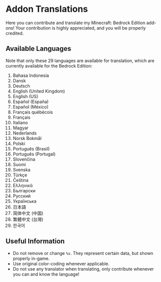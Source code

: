 # Addon Translations
Here you can contribute and translate my Minecraft: Bedrock Edition add-ons! 
Your contribution is highly appreciated, and you will be properly credited.

## Available Languages
Note that only these 29 languages are available for translation, which are currently available for the Bedrock Edition:
1. Bahasa Indonesia
2. Dansk
3. Deutsch
4. English (United Kingdom)
5. English (US)
6. Español (España)
7. Español (México)
8. Français québécois
9. Français
10. Italiano
11. Magyar
12. Nederlands
13. Norsk Bokmål
14. Polski
15. Português (Brasil)
16. Português (Portugal)
17. Slovenčina
18. Suomi
19. Svenska
20. Türkçe
21. Čeština
22. Ελληνικά
23. Български
24. Русский
25. Українська
26. 日本語
27. 简体中文 (中国)
28. 繁體中文 (台灣)
29. 한국어

## Useful Information
- Do not remove or change `%s`. They represent certain data, but shown properly in-game. 
- Use original color-coding whenever applicable.
- Do not use any translator when translating, only contribute whenever you can and know the language!
